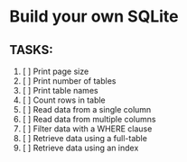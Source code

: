 # Build your own SQLite

## TASKS:

1. [ ] Print page size
2. [ ] Print number of tables
3. [ ] Print table names
4. [ ] Count rows in table 
5. [ ] Read data from a single column
6. [ ] Read data from multiple columns 
7. [ ] Filter data with a WHERE clause
8. [ ] Retrieve data using a full-table 
9. [ ] Retrieve data using an index

